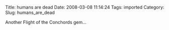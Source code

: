 Title: humans are dead
Date: 2008-03-08 11:14:24
Tags: imported
Category: 
Slug: humans_are_dead

Another Flight of the Conchords gem...

<object width="425" height="355"><param name="movie" value="http://www.youtube.com/v/WGoi1MSGu64"></param><param name="wmode" value="transparent"></param><embed src="http://www.youtube.com/v/WGoi1MSGu64" type="application/x-shockwave-flash" wmode="transparent" width="425" height="355"></embed></object>
